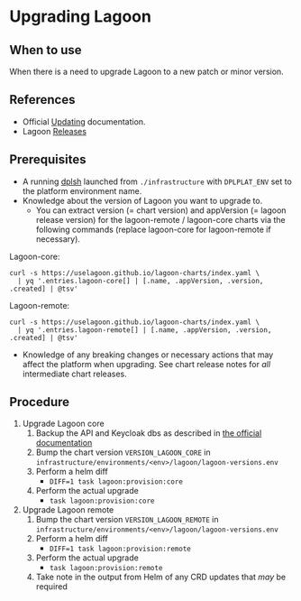 # Upgrading Lagoon

## When to use

When there is a need to upgrade Lagoon to a new patch or minor version.

## References

* Official [Updating](https://docs.lagoon.sh/installing-lagoon/update-lagoon/) documentation.
* Lagoon [Releases](https://github.com/uselagoon/lagoon/releases)

## Prerequisites

* A running [dplsh](using-dplsh.md) launched from `./infrastructure` with
  `DPLPLAT_ENV` set to the platform environment name.
* Knowledge about the version of Lagoon you want to upgrade to.
  * You can extract version (= chart version) and appVersion (= lagoon release
    version) for the lagoon-remote / lagoon-core charts via the following commands
    (replace lagoon-core for lagoon-remote if necessary).

Lagoon-core:

```shell
curl -s https://uselagoon.github.io/lagoon-charts/index.yaml \
  | yq '.entries.lagoon-core[] | [.name, .appVersion, .version, .created] | @tsv'
```

Lagoon-remote:

```shell
curl -s https://uselagoon.github.io/lagoon-charts/index.yaml \
  | yq '.entries.lagoon-remote[] | [.name, .appVersion, .version, .created] | @tsv'
```

* Knowledge of any breaking changes or necessary actions that may affect the
  platform when upgrading. See chart release notes for *all* intermediate chart
  releases.

## Procedure

1. Upgrade Lagoon core
    1. Backup the API and Keycloak dbs as described in [the official documentation](https://docs.lagoon.sh/installing-lagoon/update-lagoon/#database-backups)
    2. Bump the chart version `VERSION_LAGOON_CORE` in
       `infrastructure/environments/<env>/lagoon/lagoon-versions.env`
    3. Perform a helm diff
        * `DIFF=1 task lagoon:provision:core`
    4. Perform the actual upgrade
        * `task lagoon:provision:core`
2. Upgrade Lagoon remote
    1. Bump the chart version `VERSION_LAGOON_REMOTE` in
      `infrastructure/environments/<env>/lagoon/lagoon-versions.env`
    2. Perform a helm diff
        * `DIFF=1 task lagoon:provision:remote`
    3. Perform the actual upgrade
        * `task lagoon:provision:remote`
    4. Take note in the output from Helm of any CRD updates that *may* be required
